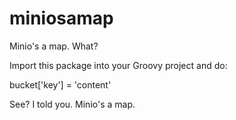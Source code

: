 # miniosamap

Minio's a map. What? 

Import this package into your Groovy project and do:

bucket['key'] = 'content'

See? I told you. Minio's a map.
